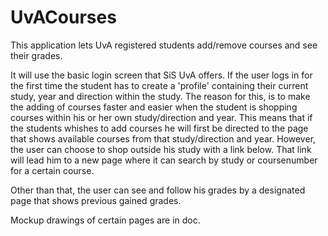 UvACourses
==========

This application lets UvA registered students add/remove courses and see their grades.

It will use the basic login screen that SiS UvA offers. If the user logs in for the first time the student has to create
a 'profile' containing their current study, year and direction within the study. The reason for this, is to make the
adding of courses faster and easier when the student is shopping courses within his or her own study/direction and year.
This means that if the students whishes to add courses he will first be directed to the page that shows available courses
from that study/direction and year. However, the user can choose to shop outside his study with a link below. That link 
will lead him to a new page where it can search by study or coursenumber for a certain course.

Other than that, the user can see and follow his grades by a designated page that shows previous gained grades.

Mockup drawings of certain pages are in doc.
